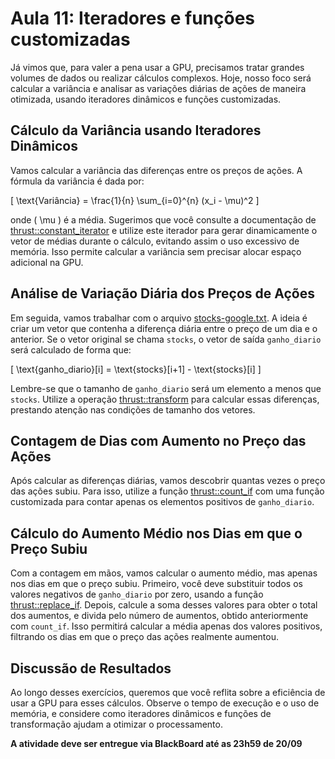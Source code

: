 # Aula 11: Iteradores e funções customizadas 

Já vimos que, para valer a pena usar a GPU, precisamos tratar grandes volumes de dados ou realizar cálculos complexos. Hoje, nosso foco será calcular a variância e analisar as variações diárias de ações de maneira otimizada, usando iteradores dinâmicos e funções customizadas.

## Cálculo da Variância usando Iteradores Dinâmicos

Vamos calcular a variância das diferenças entre os preços de ações. A fórmula da variância é dada por:

\[
\text{Variância} = \frac{1}{n} \sum_{i=0}^{n} (x_i - \mu)^2
\]

onde \( \mu \) é a média. Sugerimos que você consulte a documentação de [thrust::constant_iterator](https://docs.nvidia.com/cuda/archive/10.1/pdf/Thrust_Quick_Start_Guide.pdf) e utilize este iterador para gerar dinamicamente o vetor de médias durante o cálculo, evitando assim o uso excessivo de memória. Isso permite calcular a variância sem precisar alocar espaço adicional na GPU.

## Análise de Variação Diária dos Preços de Ações

Em seguida, vamos trabalhar com o arquivo [stocks-google.txt](../10-thrust/files/stocks-google.txt). A ideia é criar um vetor que contenha a diferença diária entre o preço de um dia e o anterior. Se o vetor original se chama `stocks`, o vetor de saída `ganho_diario` será calculado de forma que:

\[
\text{ganho\_diario}[i] = \text{stocks}[i+1] - \text{stocks}[i]
\]

Lembre-se que o tamanho de `ganho_diario` será um elemento a menos que `stocks`. Utilize a operação [thrust::transform](https://docs.nvidia.com/cuda/archive/10.1/pdf/Thrust_Quick_Start_Guide.pdf) para calcular essas diferenças, prestando atenção nas condições de tamanho dos vetores.

## Contagem de Dias com Aumento no Preço das Ações

Após calcular as diferenças diárias, vamos descobrir quantas vezes o preço das ações subiu. Para isso, utilize a função [thrust::count_if](https://nvidia.github.io/cccl/thrust/api/function_group__counting_1gae2f8874093d33f3f0f49b51d8b26438c.html) com uma função customizada para contar apenas os elementos positivos de `ganho_diario`. 

## Cálculo do Aumento Médio nos Dias em que o Preço Subiu

Com a contagem em mãos, vamos calcular o aumento médio, mas apenas nos dias em que o preço subiu. Primeiro, você deve substituir todos os valores negativos de `ganho_diario` por zero, usando a função [thrust::replace_if](https://nvidia.github.io/cccl/thrust/api/function_group__replacing_1ga1e1d314818b9b40f1275b5f55c63c051.html). Depois, calcule a soma desses valores para obter o total dos aumentos, e divida pelo número de aumentos, obtido anteriormente com `count_if`. Isso permitirá calcular a média apenas dos valores positivos, filtrando os dias em que o preço das ações realmente aumentou.

## Discussão de Resultados

Ao longo desses exercícios, queremos que você reflita sobre a eficiência de usar a GPU para esses cálculos. Observe o tempo de execução e o uso de memória, e considere como iteradores dinâmicos e funções de transformação ajudam a otimizar o processamento. 

**A atividade deve ser entregue via BlackBoard até as 23h59 de 20/09** 